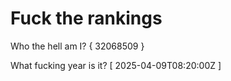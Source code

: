 # Fuck the rankings

Who the hell am I?
{ 32068509 }

What fucking year is it?
[ 2025-04-09T08:20:00Z ]
